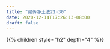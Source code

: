 ```yaml
---
title: "藏传净土法21-30"
date: 2020-12-14T17:26:13-08:00
draft: false
---
```


{{% children style="h2" depth="4" %}}
